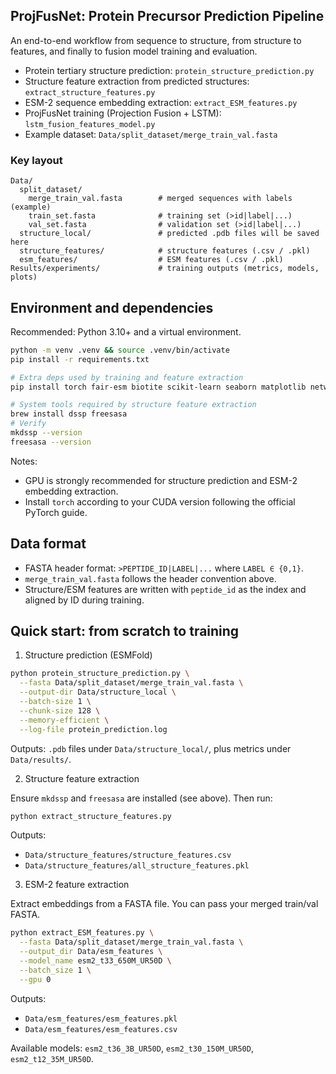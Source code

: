 ## ProjFusNet: Protein Precursor Prediction Pipeline

An end-to-end workflow from sequence to structure, from structure to features, and finally to fusion model training and evaluation.

- Protein tertiary structure prediction: `protein_structure_prediction.py`
- Structure feature extraction from predicted structures: `extract_structure_features.py`
- ESM-2 sequence embedding extraction: `extract_ESM_features.py`
- ProjFusNet training (Projection Fusion + LSTM): `lstm_fusion_features_model.py`
- Example dataset: `Data/split_dataset/merge_train_val.fasta`
### Key layout

```
Data/
  split_dataset/
    merge_train_val.fasta        # merged sequences with labels (example)
    train_set.fasta              # training set (>id|label|...)
    val_set.fasta                # validation set (>id|label|...)
  structure_local/               # predicted .pdb files will be saved here
  structure_features/            # structure features (.csv / .pkl)
  esm_features/                  # ESM features (.csv / .pkl)
Results/experiments/             # training outputs (metrics, models, plots)
```

## Environment and dependencies

Recommended: Python 3.10+ and a virtual environment.

```bash
python -m venv .venv && source .venv/bin/activate
pip install -r requirements.txt

# Extra deps used by training and feature extraction
pip install torch fair-esm biotite scikit-learn seaborn matplotlib networkx python-louvain

# System tools required by structure feature extraction
brew install dssp freesasa
# Verify
mkdssp --version
freesasa --version
```

Notes:
- GPU is strongly recommended for structure prediction and ESM-2 embedding extraction.
- Install `torch` according to your CUDA version following the official PyTorch guide.

## Data format

- FASTA header format: `>PEPTIDE_ID|LABEL|...` where `LABEL ∈ {0,1}`.
- `merge_train_val.fasta` follows the header convention above.
- Structure/ESM features are written with `peptide_id` as the index and aligned by ID during training.

## Quick start: from scratch to training

1) Structure prediction (ESMFold)

```bash
python protein_structure_prediction.py \
  --fasta Data/split_dataset/merge_train_val.fasta \
  --output-dir Data/structure_local \
  --batch-size 1 \
  --chunk-size 128 \
  --memory-efficient \
  --log-file protein_prediction.log
```

Outputs: `.pdb` files under `Data/structure_local/`, plus metrics under `Data/results/`.

2) Structure feature extraction

Ensure `mkdssp` and `freesasa` are installed (see above). Then run:

```bash
python extract_structure_features.py
```

Outputs:
- `Data/structure_features/structure_features.csv`
- `Data/structure_features/all_structure_features.pkl`

3) ESM-2 feature extraction

Extract embeddings from a FASTA file. You can pass your merged train/val FASTA.

```bash
python extract_ESM_features.py \
  --fasta Data/split_dataset/merge_train_val.fasta \
  --output_dir Data/esm_features \
  --model_name esm2_t33_650M_UR50D \
  --batch_size 1 \
  --gpu 0
```

Outputs:
- `Data/esm_features/esm_features.pkl`
- `Data/esm_features/esm_features.csv`

Available models: `esm2_t36_3B_UR50D`, `esm2_t30_150M_UR50D`, `esm2_t12_35M_UR50D`.
